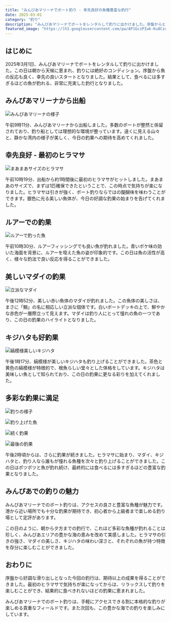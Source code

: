 ```yaml
---
title: "みんぴあマリーナでボート釣り - 幸先良好の魚種豊富な釣行"
date: 2025-03-01
category: "釣り"
description: "みんぴあマリーナでボートをレンタルして釣りに出かけました。序盤からヒラマサが釣れる幸先の良いスタートで、その後も多彩な魚種が釣れる充実した釣行となりました。"
featured_image: "https://lh3.googleusercontent.com/pw/AP1GczPIwk-Ku8CzujUhQqV0SunJkHqX5qLwMMRfiE3Lr_QDt7IPqChK4vulYN-83ApHhvKWnM_Llrbcyu9ocy4YdVTvsqvd2MKlwzQRkaXeT36rsV_7xkr9BtKx2n_-mU-Noq9Zf-mXpKvdEC_h2TFDK21mcA=w800-h449-s-no-gm?authuser=0"
---
```


<!-- Google Photos元URL: https://photos.app.goo.gl/c1aW875ihP7HMuPn8 -->

## はじめに

2025年3月1日、みんぴあマリーナでボートをレンタルして釣りに出かけました。この日は朝から天候に恵まれ、釣りには絶好のコンディション。序盤から魚の反応も良く、幸先の良いスタートとなりました。結果として、食べるには多すぎるほどの魚が釣れる、非常に充実した釣行となりました。

## みんぴあマリーナから出船

![みんぴあマリーナの様子](https://lh3.googleusercontent.com/pw/AP1GczP5W9r1Hm3l7X_no5D4zkWa1qAfOJwdrtoIlmvQPGEg3fnPhOk_X1dzdyteBGGU5G7nH_GUVFkyJCKB0OJ0GgN7Jzc0W_P5YFfLNa-Av7OeL6t1CwJCMB2NRAofk5ZvAp4R86s6Z65p8Q2LV4igl9b4tQ=w800-h600-s-no-gm?authuser=0)

午前9時11分、みんぴあマリーナから出船しました。多数のボートが整然と係留されており、釣り船としては理想的な環境が整っています。遠くに見える山々と、静かな湾内の様子が美しく、今日の釣果への期待を高めてくれました。

## 幸先良好 - 最初のヒラマサ

![まあまあサイズのヒラマサ](https://lh3.googleusercontent.com/pw/AP1GczPIwk-Ku8CzujUhQqV0SunJkHqX5qLwMMRfiE3Lr_QDt7IPqChK4vulYN-83ApHhvKWnM_Llrbcyu9ocy4YdVTvsqvd2MKlwzQRkaXeT36rsV_7xkr9BtKx2n_-mU-Noq9Zf-mXpKvdEC_h2TFDK21mcA=w800-h449-s-no-gm?authuser=0)

午前10時19分、出船から約1時間後に最初のヒラマサがヒットしました。まあまあのサイズで、まずは1匹確保できたということで、この時点で気持ちが楽になりました。ヒラマサは引きが強く、ボート釣りならではの醍醐味を味わうことができます。銀色に光る美しい魚体が、今日の好調な釣果の始まりを告げてくれました。

## ルアーでの釣果

![ルアーで釣った魚](https://lh3.googleusercontent.com/pw/AP1GczOAVdodpr8EyPkhvWLTfU4PY5rrQU0FPziGnTOOtaE8KJ7XP-Pd47Meo1WIKpr47cicBECuqJpDcTYqiiT3o3yq54ek3gxNA5u1J_M1bgiBdIiQHryPMX2t4P9GIwpgbJSGaabu1MLq5l03Fxhl8ycsHw=w800-h449-s-no-gm?authuser=0)

午前10時30分、ルアーフィッシングでも良い魚が釣れました。青いボケ味の効いた海面を背景に、ルアーを咥えた魚の姿が印象的です。この日は魚の活性が高く、様々な釣法で良い反応を得ることができました。

## 美しいマダイの釣果

![立派なマダイ](https://lh3.googleusercontent.com/pw/AP1GczM4YEdowRIWBWb00dmgpeYqnjtjvTWD5I3Nz_Er8xHYwxZ76qqvf58fdMG3bvgBC-78FMHcxDZPH400qvO4YPj5dGG-IoVdW9jPKIRNbAzR_enARtlVw4MHVEZo6JpW_FCOdYo8UgMaq1flXuKvDMZN_w=w800-h449-s-no-gm?authuser=0)

午後12時52分、美しい赤い魚体のマダイが釣れました。この魚体の美しさは、まさに「鯛」の名に相応しい立派な個体です。白いボートデッキの上で、鮮やかな赤色が一層際立って見えます。マダイは釣り人にとって憧れの魚の一つであり、この日の釣果のハイライトとなりました。

## キジハタも好釣果

![縞模様美しいキジハタ](https://lh3.googleusercontent.com/pw/AP1GczMHaAH5syFr-WuAKL8YU41UaBZFeN3-0hsVykASKF3rrNGFH56l4rjo32Kd2dVLOXwwkWw6WGQRuICJuvx9jw-Q9pVxXQ1gAio0DtifgEkIagljwlcExCeSQiNR7AtPnBOux7FmXgu5UqWp7CKHCJ9x8w=w800-h449-s-no-gm?authuser=0)

午後1時17分、縞模様が美しいキジハタも釣り上げることができました。茶色と黄色の縞模様が特徴的で、根魚らしい堂々とした体格をしています。キジハタは美味しい魚として知られており、この日の釣果に更なる彩りを加えてくれました。

## 多彩な釣果に満足

![釣りの様子](https://lh3.googleusercontent.com/pw/AP1GczOlt78gIwvM9YwzALvR_Hk-upPQvjSp4BLRL1GSTe95AxK-XXlCM_oQDoM5lQkOj_kx0OFroDtByBYRxqTjpYG3Z-oOlOg7_8hcAh4iIJ0PizxLyVWA_tHNvjYDSYiCRAANpzEeTZIWceYnvuhCk20l8g=w800-h449-s-no-gm?authuser=0)

![釣り上げた魚](https://lh3.googleusercontent.com/pw/AP1GczPChBNNP0NvGwQYxPbu5a6jM8KTXmGv4OifZn9nuZBpty4YikvvzZwutE9Xq2MPyX77oTYkhw1jRH4mNWLw7Z1_NcbpeQEZCY-aDBpAYoUOxdfAt86gjL4z174jBQju6uLKp-w06P7dk10b2VAOso88mw=w800-h1423-s-no-gm?authuser=0)

![続く釣果](https://lh3.googleusercontent.com/pw/AP1GczPRWC3aF1CQgqxMNX4rM6_ApwPvvpgReC8geq6lEWzOp3_JmXAbTX43gbY0UCs31aUViAaPg1sLj2h4vik1V3p6LiXXQNjpIx_q1xBbZRowP7HxEWKNN4C1fRVecbZU5fGw7RtGRi2hcRFSd9yD_rycNA=w800-h1423-s-no-gm?authuser=0)

![最後の釣果](https://lh3.googleusercontent.com/pw/AP1GczMmeHYsJIoG7g-4AHJR8HdotIoPsaQqpm5GtsngtxEQSklEUjLthZcXoM1SqwechjBOSx5IuWzaY6Q6T7PtyEO6czfQ2uCxRCENI1FMpc2mrOH4DLNSgOL5dByZ1HFfuhJwOYyF4yOsbbgKTgxCAZ4RXQ=w800-h449-s-no-gm?authuser=0)

午後2時頃からは、さらに釣果が続きました。ヒラマサに始まり、マダイ、キジハタと、釣り人なら誰もが憧れる魚種を次々と釣り上げることができました。この日はポツポツと魚が釣れ続け、最終的には食べるには多すぎるほどの豊富な釣果となりました。

## みんぴあでの釣りの魅力

みんぴあマリーナでのボート釣りは、アクセスの良さと豊富な魚種が魅力です。港から近い場所でも十分な釣果が期待でき、初心者から上級者まで楽しめる釣り場として定評があります。

この日のように、朝から夕方までの釣行で、これほど多彩な魚種が釣れることは珍しく、みんぴあエリアの豊かな海の恵みを改めて実感しました。ヒラマサの引きの強さ、マダイの美しさ、キジハタの味わい深さと、それぞれの魚が持つ特徴を存分に楽しむことができました。

## おわりに

序盤から好調な滑り出しとなった今回の釣行は、期待以上の成果を得ることができました。最初のヒラマサで気持ちが楽になってからは、リラックスして釣りを楽しむことができ、結果的に食べきれないほどの釣果に恵まれました。

みんぴあマリーナでのボート釣りは、手軽にアクセスできる割に本格的な釣りが楽しめる貴重なフィールドです。また次回も、この豊かな海での釣りを楽しみにしています。